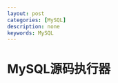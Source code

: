 ```yaml
---
layout: post
categories: [MySQL]
description: none
keywords: MySQL
---
```

# MySQL源码执行器






















































































































































